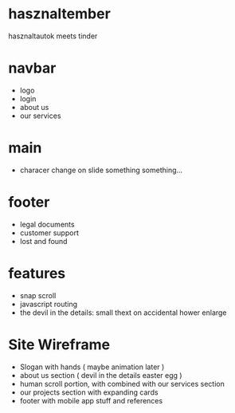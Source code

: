 # hasznaltember
hasznaltautok meets tinder

# navbar
- logo
- login
- about us 
- our services

# main
- characer change on slide something something... 

# footer
- legal documents
- customer support
- lost and found
  
# features
- snap scroll
- javascript routing
- the devil in the details: small thext on accidental hower enlarge

# Site Wireframe
- Slogan with hands ( maybe animation later )
- about us section ( devil in the details easter egg )
- human scroll portion, with combined with our services section
- our projects section with expanding cards
- footer with mobile app stuff and references
